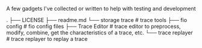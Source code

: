 A few gadgets I've collected or written to help with testing and development

.
├── LICENSE
├── readme.md
└── storage trace       # trace tools
    ├── fio config          # fio config files
    ├── Trace Editor        # trace editor to preprocess, modify, combine, get the characteristics of a trace, etc.
    └── trace replayer      # trace replayer to replay a trace